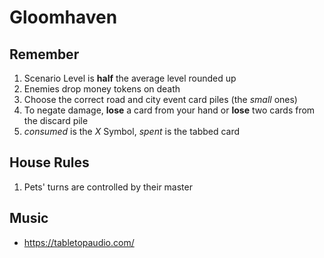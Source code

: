 # Gloomhaven

## Remember

1. Scenario Level is **half** the average level rounded up
2. Enemies drop money tokens on death
3. Choose the correct road and city event card piles (the *small* ones)
4. To negate damage, **lose** a card from your hand or **lose** two cards from the discard pile
5. *consumed* is the *X* Symbol, *spent* is the tabbed card

## House Rules

1. Pets' turns are controlled by their master

## Music

- https://tabletopaudio.com/
